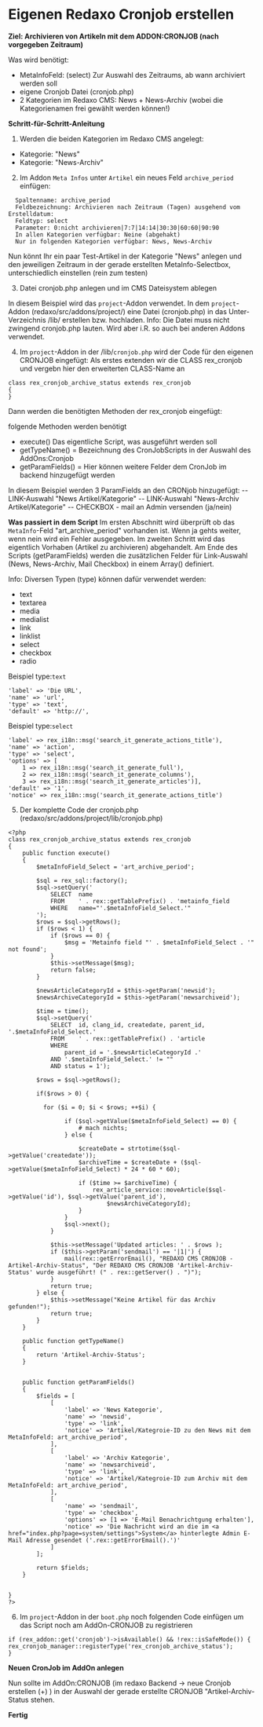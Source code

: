 # Eigenen Redaxo Cronjob erstellen

**Ziel: Archivieren von Artikeln mit dem ADDON:CRONJOB (nach vorgegeben Zeitraum)** 

Was wird benötigt:
- MetaInfoFeld: (select) Zur Auswahl des Zeitraums, ab wann archiviert werden soll
- eigene Cronjob Datei (cronjob.php)
- 2 Kategorien im Redaxo CMS: News + News-Archiv (wobei die Kategorienamen frei gewählt werden können!)

**Schritt-für-Schritt-Anleitung**

1. Werden die beiden Kategorien im Redaxo CMS angelegt:
- Kategorie: "News"
- Kategorie: "News-Archiv"

2. Im Addon `Meta Infos` unter `Artikel` ein neues Feld `archive_period` einfügen:

```
  Spaltenname: archive_period
  Feldbezeichnung: Archivieren nach Zeitraum (Tagen) ausgehend vom Erstelldatum:
  Feldtyp: select
  Parameter: 0:nicht archivieren|7:7|14:14|30:30|60:60|90:90
  In allen Kategorien verfügbar: Neine (abgehakt)
  Nur in folgenden Kategorien verfügbar: News, News-Archiv
```
Nun könnt Ihr ein paar Test-Artikel in der Kategorie "News" anlegen und den jeweiligen Zeitraum in der gerade erstellten MetaInfo-Selectbox, unterschiedlich einstellen (rein zum testen)

3. Datei cronjob.php anlegen und im CMS Dateisystem ablegen

In diesem Beispiel wird das `project`-Addon verwendet. In dem `project`-Addon (redaxo/src/addons/project/) eine Datei (cronjob.php) in das Unter-Verzeichnis /lib/ erstellen bzw. hochladen.
Info: Die Datei muss nicht zwingend cronjob.php lauten. Wird aber i.R. so auch bei anderen Addons verwendet.


4. Im `project`-Addon in der /lib/`cronjob.php` wird der Code für den eigenen CRONJOB eingefügt:
Als erstes extenden wir die CLASS rex_cronjob und vergebn hier den erweiterten CLASS-Name an

```
class rex_cronjob_archive_status extends rex_cronjob
{
}
```
Dann werden die benötigten Methoden der rex_cronjob eingefügt:

folgende Methoden werden benötigt
- execute() Das eigentliche Script, was ausgeführt werden soll
- getTypeName() = Bezeichnung des CronJobScripts in der Auswahl des AddOns:Cronjob
- getParamFields() = Hier können weitere Felder dem CronJob im backend hinzugefügt werden

In diesem Beispiel werden 3 ParamFields an den CRONjob hinzugefügt:
-- LINK-Auswahl "News Artikel/Kategorie"
-- LINK-Auswahl "News-Archiv Artikel/Kategorie"
-- CHECKBOX - mail an Admin versenden (ja/nein)

**Was passiert in dem Script**
Im ersten Abschnitt wird überprüft ob das `MetaInfo`-Feld "art_archive_period" vorhanden ist. Wenn ja gehts weiter, wenn nein wird ein Fehler ausgegeben.
Im zweiten Schritt wird das eigentlich Vorhaben (Artikel zu archivieren) abgehandelt. Am Ende des Scripts (getParamFields) werden die zusätzlichen Felder für Link-Auswahl (News, News-Archiv, Mail Checkbox) in einem Array() definiert.

Info: Diversen Typen (type) können dafür verwendet werden:
- text
- textarea
- media
- medialist
- link
- linklist
- select
- checkbox
- radio

Beispiel type:`text`
```
'label' => 'Die URL',
'name' => 'url',
'type' => 'text',
'default' => 'http://',
```

Beispiel type:`select`
```
'label' => rex_i18n::msg('search_it_generate_actions_title'),
'name' => 'action',
'type' => 'select',
'options' => [
    1 => rex_i18n::msg('search_it_generate_full'),
    2 => rex_i18n::msg('search_it_generate_columns'),
    3 => rex_i18n::msg('search_it_generate_articles')],
'default' => '1',
'notice' => rex_i18n::msg('search_it_generate_actions_title')
```


5. Der komplette Code der cronjob.php (redaxo/src/addons/project/lib/cronjob.php)
```
<?php
class rex_cronjob_archive_status extends rex_cronjob
{
    public function execute()
    {
        $metaInfoField_Select = 'art_archive_period';

        $sql = rex_sql::factory();
        $sql->setQuery('
            SELECT  name
            FROM    ' . rex::getTablePrefix() . 'metainfo_field
            WHERE   name="'.$metaInfoField_Select.'"
        ');
        $rows = $sql->getRows();
        if ($rows < 1) {
            if ($rows == 0) {
                $msg = 'Metainfo field "' . $metaInfoField_Select . '" not found';
            }
            $this->setMessage($msg);
            return false;
        }

        $newsArticleCategoryId = $this->getParam('newsid');
        $newsArchiveCategoryId = $this->getParam('newsarchiveid');

        $time = time();
        $sql->setQuery('
            SELECT  id, clang_id, createdate, parent_id, '.$metaInfoField_Select.'
            FROM    ' . rex::getTablePrefix() . 'article
            WHERE
                parent_id = '.$newsArticleCategoryId .'
            AND '.$metaInfoField_Select.' != ""
            AND status = 1');

        $rows = $sql->getRows();

        if($rows > 0) {

          for ($i = 0; $i < $rows; ++$i) {

                if ($sql->getValue($metaInfoField_Select) == 0) {
                    # mach nichts;
                } else {

                    $createDate = strtotime($sql->getValue('createdate'));
                    $archiveTime = $createDate + ($sql->getValue($metaInfoField_Select) * 24 * 60 * 60);

                    if ($time >= $archiveTime) {
                        rex_article_service::moveArticle($sql->getValue('id'), $sql->getValue('parent_id'),
                            $newsArchiveCategoryId);
                    }
                }
                $sql->next();
            }

            $this->setMessage('Updated articles: ' . $rows );
            if ($this->getParam('sendmail') == '|1|') {
                mail(rex::getErrorEmail(), "REDAXO CMS CRONJOB - Artikel-Archiv-Status", "Der REDAXO CMS CRONJOB 'Artikel-Archiv-Status' wurde ausgeführt! (" . rex::getServer() . ")");
            }
            return true;
        } else {
            $this->setMessage("Keine Artikel für das Archiv gefunden!");
            return true;
        }
    }

    public function getTypeName()
    {
        return 'Artikel-Archiv-Status';
    }


    public function getParamFields()
    {
        $fields = [
            [
                'label' => 'News Kategorie',
                'name' => 'newsid',
                'type' => 'link',
                'notice' => 'Artikel/Kategroie-ID zu den News mit dem MetaInfoFeld: art_archive_period',
            ],
            [
                'label' => 'Archiv Kategorie',
                'name' => 'newsarchiveid',
                'type' => 'link',
                'notice' => 'Artikel/Kategroie-ID zum Archiv mit dem MetaInfoFeld: art_archive_period',
            ],
            [
                'name' => 'sendmail',
                'type' => 'checkbox',
                'options' => [1 => 'E-Mail Benachrichtgung erhalten'],
                'notice' => 'Die Nachricht wird an die im <a href="index.php?page=system/settings">System</a> hinterlegte Admin E-Mail Adresse gesendet ('.rex::getErrorEmail().')'
            ]
        ];

        return $fields;
    }


}
?>
```

6. Im `project`-Addon in der `boot.php` noch folgenden Code einfügen um das Script noch am AddOn-CRONJOB zu registrieren
```
if (rex_addon::get('cronjob')->isAvailable() && !rex::isSafeMode()) {
rex_cronjob_manager::registerType('rex_cronjob_archive_status');
}
```


**Neuen CronJob im AddOn anlegen**

Nun sollte im AddOn:CRONJOB (im redaxo Backend -> neue Cronjob erstellen (+) ) in der Auswahl der gerade erstellte CRONJOB "Artikel-Archiv-Status stehen.


**Fertig**
